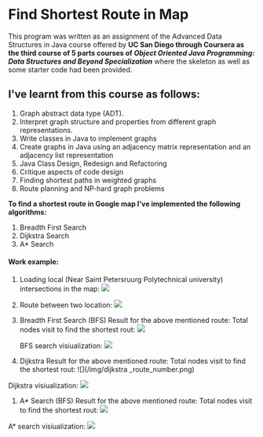 # Find Shortest Route in Map
This program was written as an assignment of the Advanced Data Structures in Java course offered by __UC San Diego through Coursera as the third course of 5 parts courses of _Object Oriented Java Programming: Data Structures and Beyond Specialization___ where the skeleton as well as some starter code had been provided.

## I've learnt from this course as follows:
1. Graph abstract data type (ADT).
1. Interpret graph structure and properties from different graph representations.
1. Write classes in Java to implement graphs
1. Create graphs in Java using an adjacency matrix representation and an adjacency list representation
1. Java Class Design, Redesign and Refactoring
1. Critique aspects of code design
1. Finding shortest paths in weighted graphs
1. Route planning and NP-hard graph problems

__To find a shortest route in Google map I've implemented the following algorithms:__
1. Breadth First Search
1. Dijkstra Search
1. A* Search

 #### Work example:
 1. Loading local (Near Saint Petersruurg Polytechnical university) intersections in the map: ![](/img/Intersections.png)
 
 1. Route between two location: ![](/img/route.png)
 
 1. Breadth First Search (BFS) Result for the above mentioned route:
    Total nodes visit to find the shortest rout: ![](/img/bfs_route_number.png)
   
    BFS search visiualization: ![](/img/bfs_visualization.png)
   
 1. Dijkstra Result for the above mentioned route:
   Total nodes visit to find the shortest rout: ![](/img/dijkstra _route_number.png)
   
   Dijkstra visiualization: ![](/img/dijkstra_visualization.png)
   
 1. A* Search (BFS) Result for the above mentioned route:
   Total nodes visit to find the shortest rout: ![](/img/astart_route_number.png)
   
   A* search visiualization: ![](/img/astarvisualization.png)
  
